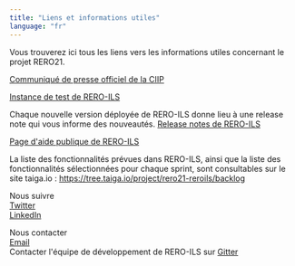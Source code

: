 ```yaml
---
title: "Liens et informations utiles"
language: "fr"
---
```


Vous trouverez ici tous les liens vers les informations utiles concernant le projet RERO21.

[Communiqué de presse officiel de la CIIP](https://www.rero.ch/pdfview.php?section=communique&filename=ciip_communique.pdf)

[Instance de test de RERO-ILS](https://ils.test.rero.ch)

Chaque nouvelle version déployée de RERO-ILS donne lieu à une release note qui vous informe des nouveautés.
[Release notes de RERO-ILS](https://github.com/rero/rero-ils/releases)

[Page d'aide publique de RERO-ILS](https://github.com/rero/rero-ils/wiki/Public-demo-help)

La liste des fonctionnalités prévues dans RERO-ILS, ainsi que la liste des fonctionnalités sélectionnées pour chaque sprint, sont consultables sur le site taiga.io : https://tree.taiga.io/project/rero21-reroils/backlog

Nous suivre   
[Twitter](https://twitter.com/rero_centrale)   
[LinkedIn](https://www.linkedin.com/company/rero/)

Nous contacter   
[Email](mailto:info@rero.ch)   
Contacter l'équipe de développement de RERO-ILS sur [Gitter](https://gitter.im/rero/reroils)
